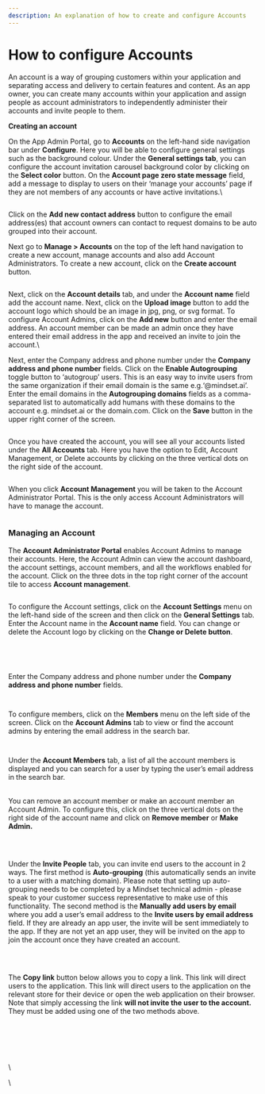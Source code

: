 ```yaml
---
description: An explanation of how to create and configure Accounts
---
```


# How to configure Accounts

An account is a way of grouping customers within your application and separating access and delivery to certain features and content. As an app owner, you can create many accounts within your application and assign people as account administrators to independently administer their accounts and invite people to them.



**Creating an account**

On the App Admin Portal, go to **Accounts** on the left-hand side navigation bar under **Configure**. Here you will be able to configure general settings such as the background colour. Under the **General settings tab**, you can configure the account invitation carousel background color by clicking on the **Select color** button. On the **Account page zero state message** field, add a message to display to users on their ‘manage your accounts’ page if they are not members of any accounts or have active invitations.\


<figure><img src="../../.gitbook/assets/image (12).png" alt=""><figcaption></figcaption></figure>

Click on the **Add new contact address** button to configure the email address(es) that account owners can contact to request domains to be auto grouped into their account.

Next go to **Manage > Accounts** on the top of the left hand navigation to create a new account, manage accounts and also add Account Administrators. To create a new account,  click on the **Create account** button.

<figure><img src="../../.gitbook/assets/Summit10 2024-05-21 13-32-50 (1) (1).png" alt=""><figcaption></figcaption></figure>





Next, click on the **Account details** tab, and under the **Account name** field add the account name. Next, click on the **Upload image** button to add the account logo which should be an image in jpg, png, or svg format. To configure Account Admins, click on the **Add new** button and enter the email address. An account member can be made an admin once they have entered their email address in the app and received an invite to join the account.\


Next, enter the Company address and phone number under the **Company address and phone number** fields. Click on the **Enable Autogrouping** toggle button to ‘autogroup’ users. This is an easy way to invite users from the same organization if their email domain is the same e.g.‘@mindset.ai’. Enter the email domains in the **Autogrouping domains** fields as a comma-separated list to automatically add humans with these domains to the account e.g. mindset.ai or the domain.com. Click on the **Save** button in the upper right corner of the screen.

<figure><img src="https://lh5.googleusercontent.com/T1S-EmpVlrEGQm8LXtyu2-E8jag0f0TR6MBRL5dBuSdcB1WPXbykGebmXRTt2afmBO_zZVaqqWkxw3HnZG5IdRQQjzkfY8fdttjOOLq2S10t3B9fuG_nIkqmRFCnyfoZx3VNUqzy5_Pq7NlIs8XXmt8" alt=""><figcaption></figcaption></figure>

Once you have created the account, you will see all your accounts listed under the **All Accounts** tab. Here you have the option to Edit, Account Management, or Delete accounts by clicking on the three vertical dots on the right side of the account.&#x20;

<figure><img src="https://lh3.googleusercontent.com/o3f6VYAmjYTAjXIFhUwF0335PuL9QeNDJ-3Z-Zbpl52KaGK1aQDTh5vyqfeD1rD4q7P10L6zY5tkrDw6O4dY1CNwsjaWEjP4zp4wdvCHabidmknUb73_IVpkvPnQzCRgHRsSH49SdQ1VA1f85vgIum8" alt=""><figcaption></figcaption></figure>

When you click **Account Management** you will be taken to the Account Administrator Portal. This is the only access Account Administrators will have to manage the account.

<figure><img src="https://lh5.googleusercontent.com/AqHmYbjm4arF_KTAw2gHvjEjX-z1VjnzrpJViiGYaqPYIwxJmFRRAZVFrlZbrdonbjskl7AnsrJv4gb4_q4BeppDeF-aysbq7OYlvOh2Hi7xvDMBlZsD5tcvXLAPE76Qn14GeKn0lBT6SNEHnSOGJ1A" alt=""><figcaption></figcaption></figure>

### Managing an Account&#x20;

The **Account Administrator Portal** enables Account Admins to manage their accounts. Here, the Account Admin can view the account dashboard, the account settings, account members, and all the workflows enabled for the account. Click on the three dots in the top right corner of the account tile to access **Account management**.

<figure><img src="../../.gitbook/assets/image (13).png" alt=""><figcaption></figcaption></figure>

To configure the Account settings, click on the **Account Settings** menu on the left-hand side of the screen and then click on the **General Settings** tab. Enter the Account name in the **Account name** field. You can change or delete the Account logo by clicking on the **Change or Delete button**.

<figure><img src="../../.gitbook/assets/image (14).png" alt=""><figcaption></figcaption></figure>

<figure><img src="https://lh6.googleusercontent.com/xeeQbQxls-_YlQ_gXI24M1UVHJ7X7H6tYguEWiyjMK8HyRg-eh8whxGoPwvttnVoWSGGYjWAkkeZPXZX2PtPK1gtORWLjg90tR64tQvJalR9jYCeek8Ixf9adXRvdSXP8pV5XQ1NSj2okOTUlCACy0c" alt=""><figcaption></figcaption></figure>

<figure><img src="https://lh3.googleusercontent.com/5DDTj0LvivthoRWOeWXxXgqAmjaUcSGO5CNjwYBDz7BrcEMR6z_bSiRXhfE1YaEcGucil_zGm0YGpov01cZGYIF8cfu_53y-0Sr-REMhjfqmhx3NdbTiwCc_M1dZi0WbiTikrxCFlixaIU3vJm3uiT4" alt=""><figcaption></figcaption></figure>

\
Enter the Company address and phone number under the **Company address and phone number** fields.&#x20;

<figure><img src="../../.gitbook/assets/image (15).png" alt=""><figcaption></figcaption></figure>

<figure><img src="https://lh4.googleusercontent.com/lc1jTb2jUnmWzOXo5K8jDjOWRfIpQ2L2aJOpjDZIMDIzOIW6_nFn0UGKyNnBqjB-MK9yhH2ghGHokguHKQ0kLGkN-005BzROvBZr9NgQRHi0rbE5Q9BsgDzvYx1DEF9JktZmXme1az1bJQT_6cb3mmQ" alt=""><figcaption></figcaption></figure>

To configure members, click on the **Members** menu on the left side of the screen. Click on the **Account Admins** tab to view or find the account admins by entering the email address in the search bar.

<figure><img src="../../.gitbook/assets/image (17).png" alt=""><figcaption></figcaption></figure>

<figure><img src="https://lh5.googleusercontent.com/YYN39aah0Fls1E0ipIkFMGU9w_kf_ZhwUU60ISO1c8CkMHceZihPZumfanfkhemWZdbV8253HOEPVciwJb4WYTvYS7iRscqhGqnLKGt1UtBuHpJZsmvZaR0AryWNFKCDmQ6QH_hw7D4ldyew12ADmew" alt=""><figcaption></figcaption></figure>

Under the **Account Members** tab, a list of all the account members is displayed and you can search for a user by typing the user’s email address in the search bar.&#x20;

\
You can remove an account member or make an account member an Account Admin. To configure this, click on the three vertical dots on the right side of the account name and click on **Remove member** or **Make Admin.**

<figure><img src="../../.gitbook/assets/image (18).png" alt=""><figcaption></figcaption></figure>



<figure><img src="https://lh6.googleusercontent.com/T_oqmq-4cI4U57vpz8O8i_IT3pJVuZsrgJGtX3uMVj8Lxdn-1OuBrmxIUvN4AqnmK1n5BnM3tH0tyVWxKkF7rzWlXd1D5CnFQCxZQE5hqLhWVQb1vkpavwA1QCLtl0YDWDPaJhaTxjRY1lt8YSYZOhc" alt=""><figcaption></figcaption></figure>

\
Under the **Invite People** tab, you can invite end users to the account in 2 ways. The first method is **Auto-grouping** (this automatically sends an invite to a user with a matching domain). Please note that setting up auto-grouping needs to be completed by a Mindset technical admin - please speak to your customer success representative to make use of this functionality. The second method is the **Manually add users by email**  where you add a user’s email address to the **Invite users by email address** field. If they are already an app user, the invite will be sent immediately to the app. If they are not yet an app user, they will be invited on the app to join the account once they have created an account.

<figure><img src="../../.gitbook/assets/image (19).png" alt=""><figcaption></figcaption></figure>

<figure><img src="https://lh4.googleusercontent.com/pu7uxZs3X6UWub1tG55VDziY8mKJnzWqljjScol6VdeX4lic9ZmT700pRy5o61-prLiLZIK7P0QTZgpgvWDuKDkKrdiW3937D89J3-o3f34RdCdg4bGvujLxF4FrFDEo5sS6UPdnF0KaJ1JmRrJYwHE" alt=""><figcaption></figcaption></figure>

\
The **Copy link** button below allows you to copy a link. This link will direct users to the application. This link will direct users to the application on the relevant store for their device or open the web application on their browser. Note that simply accessing the link **will not invite the user to the account.** They must be added using one of the two methods above.

<figure><img src="https://lh6.googleusercontent.com/ZNU9zF3lOi1vPSAF_FGSytJild-JF8GDJKSJ378YuhgI3LY8UmlauGjqokbBb78VpfJrDtmutgQqlZuySwbnCr7RWIyorn5S7XpcTwz50vEQ0sRK8URgrSbsP23qLlpqgpkhpCrwdRCh5I0xw-1W7aU" alt=""><figcaption></figcaption></figure>

\
\
\
\
\


\






